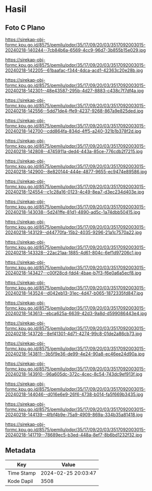 # Hasil

## Foto C Plano

https://sirekap-obj-formc.kpu.go.id/8575/pemilu/pdpr/35/17/09/20/03/3517092003015-20240218-140244--7cb84b6a-6569-4cc9-96d7-3b855b15e029.jpg

https://sirekap-obj-formc.kpu.go.id/8575/pemilu/pdpr/35/17/09/20/03/3517092003015-20240218-142205--61baafac-f344-4dca-acd1-42363c20e28b.jpg

https://sirekap-obj-formc.kpu.go.id/8575/pemilu/pdpr/35/17/09/20/03/3517092003015-20240218-142301--48e43587-295b-4d27-8883-c438c7f7df4a.jpg

https://sirekap-obj-formc.kpu.go.id/8575/pemilu/pdpr/35/17/09/20/03/3517092003015-20240218-142556--5dd71de4-ffe9-4237-9268-867a9e825ded.jpg

https://sirekap-obj-formc.kpu.go.id/8575/pemilu/pdpr/35/17/09/20/03/3517092003015-20240218-142700--cdd864fa-834d-4ff5-a240-321b1b378f2d.jpg

https://sirekap-obj-formc.kpu.go.id/8575/pemilu/pdpr/35/17/09/20/03/3517092003015-20240218-142808--4745911a-ded4-443a-85ce-776cdb2f7215.jpg

https://sirekap-obj-formc.kpu.go.id/8575/pemilu/pdpr/35/17/09/20/03/3517092003015-20240218-142900--8e820144-444e-4877-9655-ec9474e89586.jpg

https://sirekap-obj-formc.kpu.go.id/8575/pemilu/pdpr/35/17/09/20/03/3517092003015-20240218-124554--c1c28a16-0123-4c49-8ea7-d3ec234d403e.jpg

https://sirekap-obj-formc.kpu.go.id/8575/pemilu/pdpr/35/17/09/20/03/3517092003015-20240218-143038--5d241ffe-81d1-4890-ad5c-1a74dbb50415.jpg

https://sirekap-obj-formc.kpu.go.id/8575/pemilu/pdpr/35/17/09/20/03/3517092003015-20240218-143129--d44770fa-15b2-4035-9296-21a1c7570a22.jpg

https://sirekap-obj-formc.kpu.go.id/8575/pemilu/pdpr/35/17/09/20/03/3517092003015-20240218-143328--22ac21aa-1885-4d61-804c-6ef1d97206c1.jpg

https://sirekap-obj-formc.kpu.go.id/8575/pemilu/pdpr/35/17/09/20/03/3517092003015-20240218-143427--c00f28cd-fdd4-4bae-b7f3-f6e0a6a5ecf8.jpg

https://sirekap-obj-formc.kpu.go.id/8575/pemilu/pdpr/35/17/09/20/03/3517092003015-20240218-143524--d042eb13-31ec-4d47-b065-1872335fd847.jpg

https://sirekap-obj-formc.kpu.go.id/8575/pemilu/pdpr/35/17/09/20/03/3517092003015-20240218-143613--ebca625a-6639-42d3-9a8d-d599086443e4.jpg

https://sirekap-obj-formc.kpu.go.id/8575/pemilu/pdpr/35/17/09/20/03/3517092003015-20240218-143726--8ef41301-4d71-4274-99c8-01de2a86cb73.jpg

https://sirekap-obj-formc.kpu.go.id/8575/pemilu/pdpr/35/17/09/20/03/3517092003015-20240218-143811--3b5f9e36-de99-4e24-90a8-ec46ee24d90a.jpg

https://sirekap-obj-formc.kpu.go.id/8575/pemilu/pdpr/35/17/09/20/03/3517092003015-20240218-143910--96a605dc-372c-4cec-8c54-743dc9ef913f.jpg

https://sirekap-obj-formc.kpu.go.id/8575/pemilu/pdpr/35/17/09/20/03/3517092003015-20240218-144046--d016e6e9-26f6-4738-b014-fa5f669b3435.jpg

https://sirekap-obj-formc.kpu.go.id/8575/pemilu/pdpr/35/17/09/20/03/3517092003015-20240218-144139--4fbf4b9e-75a9-4909-869a-334b35a81418.jpg

https://sirekap-obj-formc.kpu.go.id/8575/pemilu/pdpr/35/17/09/20/03/3517092003015-20240218-141719--78689ec5-b3ed-448a-8ef7-8b6bd1232f32.jpg


## Metadata

| Key        | Value               |
| ---------- | ------------------- |
| Time Stamp | 2024-02-25 20:03:47 |
| Kode Dapil | 3508                |



